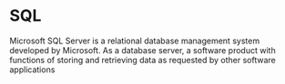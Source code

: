 # SQL
Microsoft SQL Server is a relational database management system developed by Microsoft. As a database server, a software product with functions of storing and retrieving data as requested by other software applications
